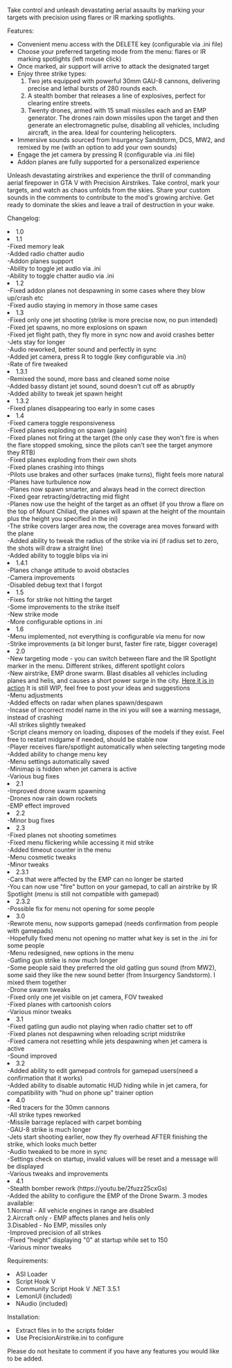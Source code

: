 <p>Take control and unleash devastating aerial assaults by marking your targets with precision using flares or IR marking spotlights.</p>

<p>Features:</p>
<ul>
  <li>Convenient menu access with the DELETE key (configurable via .ini file)</li>
  <li>Choose your preferred targeting mode from the menu: flares or IR marking spotlights (left mouse click)</li>
  <li>Once marked, air support will arrive to attack the designated target</li>
  <li>Enjoy three strike types:
    <ol>
      <li>Two jets equipped with powerful 30mm GAU-8 cannons, delivering precise and lethal bursts of 280 rounds each.</li>
      <li>A stealth bomber that releases a line of explosives, perfect for clearing entire streets.</li>
      <li>Twenty drones, armed with 15 small missiles each and an EMP generator. The drones rain down missiles upon the target and then generate an electromagnetic pulse, disabling all vehicles, including aircraft, in the area. Ideal for countering helicopters.</li>
    </ol>
  </li>
  <li>Immersive sounds sourced from Insurgency Sandstorm, DCS, MW2, and remixed by me (with an option to add your own sounds)</li>
  <li>Engage the jet camera by pressing R (configurable via .ini file)</li>
  <li>Addon planes are fully supported for a personalized experience</li>
</ul>
<p>Unleash devastating airstrikes and experience the thrill of commanding aerial firepower in GTA V with Precision Airstrikes. Take control, mark your targets, and watch as chaos unfolds from the skies. Share your custom sounds in the comments to contribute to the mod's growing archive. Get ready to dominate the skies and leave a trail of destruction in your wake.</p>


Changelog:
<li>1.0

<li>1.1<br>
-Fixed memory leak<br>
-Added radio chatter audio<br>
-Addon planes support<br>
-Ability to toggle jet audio via .ini<br>
-Ability to toggle chatter audio via .ini<br>

<li>1.2<br>
-Fixed addon planes not despawning in some cases where they blow up/crash etc<br>
-Fixed audio staying in memory in those same cases<br>

<li>1.3<br>
-Fixed only one jet shooting (strike is more precise now, no pun intended)<br>
-Fixed jet spawns, no more explosions on spawn<br>
-Fixed jet flight path, they fly more in sync now and avoid crashes better<br>
-Jets stay for longer<br>
-Audio reworked, better sound and perfectly in sync<br>
-Added jet camera, press R to toggle (key configurable via .ini)<br>
-Rate of fire tweaked<br>

<li>1.3.1<br>
-Remixed the sound, more bass and cleaned some noise<br>
-Added bassy distant jet sound, sound doesn't cut off as abruptly<br>
-Added ability to tweak jet spawn height<br>

<li>1.3.2<br>
-Fixed planes disappearing too early in some cases<br>

<li>1.4<br>
-Fixed camera toggle responsiveness<br>
-Fixed planes exploding on spawn (again)<br>
-Fixed planes not firing at the target (the only case they won't fire is when the flare stopped smoking, since the pilots can't see the target anymore they RTB)<br>
-Fixed planes exploding from their own shots<br>
-Fixed planes crashing into things<br>
-Pilots use brakes and other surfaces (make turns), flight feels more natural<br>
-Planes have turbulence now<br>
-Planes now spawn smarter, and always head in the correct direction<br>
-Fixed gear retracting/detracting mid flight<br>
-Planes now use the height of the target as an offset (if you throw a flare on the top of Mount Chiliad, the planes will spawn at the height of the mountain plus the height you specified in the ini)<br>
-The strike covers larger area now, the coverage area moves forward with the plane<br>
-Added ability to tweak the radius of the strike via ini (if radius set to zero, the shots will draw a straight line)<br>
-Added ability to toggle blips via ini<br>

<li>1.4.1<br>
-Planes change attitude to avoid obstacles<br>
-Camera improvements<br>
-Disabled debug text that I forgot<br>

<li>1.5<br>
-Fixes for strike not hitting the target<br>
-Some improvements to the strike itself<br>
-New strike mode<br>
-More configurable options in .ini<br>

<li>1.6<br>
-Menu implemented, not everything is configurable via menu for now<br>
-Strike improvements (a bit longer burst, faster fire rate, bigger coverage)<br>

<li>2.0<br>
-New targeting mode - you can switch between flare and the IR Spotlight marker in the menu. Different strikes, different spotlight colors<br>
-New airstrike, EMP drone swarm. Blast disables all vehicles including planes and helis, and causes a short power surge in the city. <a href="https://youtu.be/CSU7i4wLFk0">Here it is in action</a> It is still WIP, feel free to post your ideas and suggestions<br>
-Menu adjustments<br>
-Added effects on radar when planes spawn/despawn<br>
-Incase of incorrect model name in the ini you will see a warning message, instead of crashing<br>
-All strikes slightly tweaked<br>
-Script cleans memory on loading, disposes of the models if they exist. Feel free to restart midgame if needed, should be stable now<br>
-Player receives flare/spotlight automatically when selecting targeting mode<br>
-Added ability to change menu key<br>
-Menu settings automatically saved<br>
-Minimap is hidden when jet camera is active<br>
-Various bug fixes<br>

<li>2.1<br>
-Improved drone swarm spawning<br>
-Drones now rain down rockets<br>
-EMP effect improved<br>

<li>2.2<br>
-Minor bug fixes<br>

<li>2.3<br>
-Fixed planes not shooting sometimes<br>
-Fixed menu flickering while accessing it mid strike<br>
-Added timeout counter in the menu<br>
-Menu cosmetic tweaks<br>
-Minor tweaks<br>

<li>2.3.1<br>
-Cars that were affected by the EMP can no longer be started<br>
-You can now use "fire" button on your gamepad, to call an airstrike by IR Spotlight (menu is still not compatible with gamepad)<br>

<li>2.3.2<br>
-Possible fix for menu not opening for some people<br>

<li>3.0<br>
-Rewrote menu, now supports gamepad (needs confirmation from people with gamepads)<br>
-Hopefully fixed menu not opening no matter what key is set in the .ini for some people<br>
-Menu redesigned, new options in the menu<br>
-Gatling gun strike is now much longer<br>
-Some people said they preferred the old gatling gun sound (from MW2), some said they like the new sound better (from Insurgency Sandstorm). I mixed them together<br>
-Drone swarm tweaks<br>
-Fixed only one jet visible on jet camera, FOV tweaked<br>
-Fixed planes with cartoonish colors<br>
-Various minor tweaks<br>

<li>3.1<br>
-Fixed gatling gun audio not playing when radio chatter set to off<br>
-Fixed planes not despawning when reloading script midstrike<br>
-Fixed camera not resetting while jets despawning when jet camera is active<br>
-Sound improved<br>

<li>3.2<br>
-Added ability to edit gamepad controls for gamepad users(need a confirmation that it works)<br>
-Added ability to disable automatic HUD hiding while in jet camera, for compatibility with "hud on phone up" trainer option<br>

<li>4.0<br>
-Red tracers for the 30mm cannons<br>
-All strike types reworked<br>
-Missile barrage replaced with carpet bombing<br>
-GAU-8 strike is much longer<br>
-Jets start shooting earlier, now they fly overhead AFTER finishing the strike, which looks much better<br>
-Audio tweaked to be more in sync<br>
-Settings check on startup, invalid values will be reset and a message will be displayed<br>
-Various tweaks and improvements<br>

<li>4.1<br>
-Stealth bomber rework (https://youtu.be/2fuzz25cxGs)<br>
-Added the ability to configure the EMP of the Drone Swarm. 3 modes available:<br>
1.Normal - All vehicle engines in range are disabled<br>
2.Aircraft only - EMP affects planes and helis only<br>
3.Disabled - No EMP, missiles only<br>
-Improved precision of all strikes<br>
-Fixed "height" displaying "0" at startup while set to 150<br>
-Various minor tweaks<br>

Requirements:
<li>ASI Loader
<li>Script Hook V
<li>Community Script Hook V .NET 3.5.1
<li>LemonUI (included)
<li>NAudio (included)

Installation:
<li>Extract files in to the scripts folder
<li>Use PrecisionAirstrike.ini to configure

Please do not hesitate to comment if you have any features you would like to be added.
